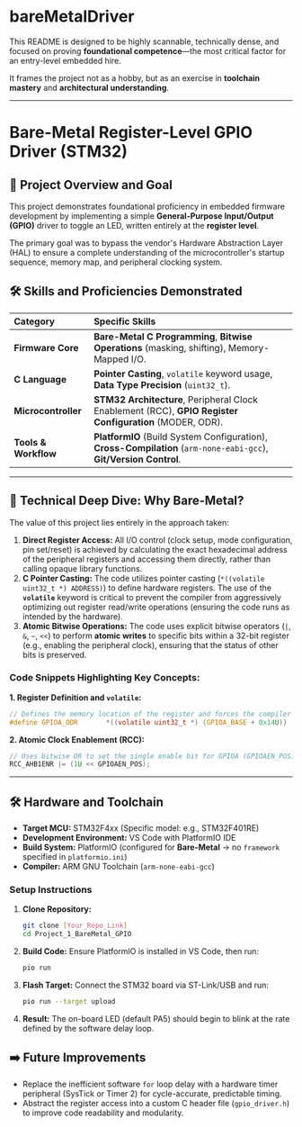 ﻿# bareMetalDriver

This README is designed to be highly scannable, technically dense, and focused on proving **foundational competence**—the most critical factor for an entry-level embedded hire.

It frames the project not as a hobby, but as an exercise in **toolchain mastery** and **architectural understanding**.

-----

# Bare-Metal Register-Level GPIO Driver (STM32)

## 🎯 Project Overview and Goal

This project demonstrates foundational proficiency in embedded firmware development by implementing a simple **General-Purpose Input/Output (GPIO)** driver to toggle an LED, written entirely at the **register level**.

The primary goal was to bypass the vendor's Hardware Abstraction Layer (HAL) to ensure a complete understanding of the microcontroller's startup sequence, memory map, and peripheral clocking system.

## 🛠️ Skills and Proficiencies Demonstrated

| Category | Specific Skills |
| :--- | :--- |
| **Firmware Core** | **Bare-Metal C Programming**, **Bitwise Operations** (masking, shifting), Memory-Mapped I/O. |
| **C Language** | **Pointer Casting**, `volatile` keyword usage, **Data Type Precision** (`uint32_t`). |
| **Microcontroller** | **STM32 Architecture**, Peripheral Clock Enablement (RCC), **GPIO Register Configuration** (MODER, ODR). |
| **Tools & Workflow** | **PlatformIO** (Build System Configuration), **Cross-Compilation** (`arm-none-eabi-gcc`), **Git/Version Control**. |

-----

## 🧠 Technical Deep Dive: Why Bare-Metal?

The value of this project lies entirely in the approach taken:

1.  **Direct Register Access:** All I/O control (clock setup, mode configuration, pin set/reset) is achieved by calculating the exact hexadecimal address of the peripheral registers and accessing them directly, rather than calling opaque library functions.
2.  **C Pointer Casting:** The code utilizes pointer casting (`*((volatile uint32_t *) ADDRESS)`) to define hardware registers. The use of the **`volatile`** keyword is critical to prevent the compiler from aggressively optimizing out register read/write operations (ensuring the code runs as intended by the hardware).
3.  **Atomic Bitwise Operations:** The code uses explicit bitwise operators (`|`, `&`, `~`, `<<`) to perform **atomic writes** to specific bits within a 32-bit register (e.g., enabling the peripheral clock), ensuring that the status of other bits is preserved.

### Code Snippets Highlighting Key Concepts:

**1. Register Definition and `volatile`:**

```c
// Defines the memory location of the register and forces the compiler to re-read it every time.
#define GPIOA_ODR       *((volatile uint32_t *) (GPIOA_BASE + 0x14U))
```

**2. Atomic Clock Enablement (RCC):**

```c
// Uses bitwise OR to set the single enable bit for GPIOA (GPIOAEN_POS) without affecting other peripherals.
RCC_AHB1ENR |= (1U << GPIOAEN_POS);
```

-----

## 🛠️ Hardware and Toolchain

  * **Target MCU:** STM32F4xx (Specific model: e.g., STM32F401RE)
  * **Development Environment:** VS Code with PlatformIO IDE
  * **Build System:** PlatformIO (configured for **Bare-Metal** $\rightarrow$ no `framework` specified in `platformio.ini`)
  * **Compiler:** ARM GNU Toolchain (`arm-none-eabi-gcc`)

### Setup Instructions

1.  **Clone Repository:**
    ```bash
    git clone [Your_Repo_Link]
    cd Project_1_BareMetal_GPIO
    ```
2.  **Build Code:** Ensure PlatformIO is installed in VS Code, then run:
    ```bash
    pio run
    ```
3.  **Flash Target:** Connect the STM32 board via ST-Link/USB and run:
    ```bash
    pio run --target upload
    ```
4.  **Result:** The on-board LED (default PA5) should begin to blink at the rate defined by the software delay loop.

## ➡️ Future Improvements

  * Replace the inefficient software `for` loop delay with a hardware timer peripheral (SysTick or Timer 2) for cycle-accurate, predictable timing.
  * Abstract the register access into a custom C header file (`gpio_driver.h`) to improve code readability and modularity.
